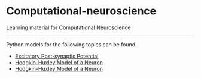 # Computational-neuroscience
Learning material for Computational Neuroscience
***
Python models for the following topics can be found - 
- [Excitatory Post-synaptic Potential](https://github.com/Project-Encephalon/Computational-neuroscience/blob/main/Chapter2/EPSP.ipynb)
- [Hodgkin-Huxley Model of a Neuron](https://github.com/Project-Encephalon/Computational-neuroscience/blob/main/Chapter2/hhmodel.ipynb)
- [Hodgkin-Huxley Model of a Neuron](https://github.com/Project-Encephalon/Computational-neuroscience/blob/main/Chapter2/hhmodel.ipynb)

